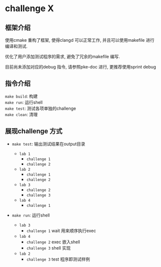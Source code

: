 # challenge X  

## 框架介绍

使用cmake 重构了框架, 使得clangd 可以正常工作, 并且可以使用makefile 进行编译和测试.

优化了用户添加测试程序的需求, 避免了冗余的makefile 编写.

目前尚未添加对应的debug 指令, 请参照pke-doc 进行, 更推荐使用sprint debug

## 指令介绍  

`make build`: 构建  
`make run`: 运行shell  
`make test`: 测试各项单独的challenge  
`make clean`: 清理  

## 展现challenge 方式

- `make test`: 输出测试结果在output目录  
  - `lab 1`
    - `challenge 1`
    - `challenge 2`
  - `lab 2`
    - `challenge 1`
    - `challenge 2`
  - `lab 3`
    - `challenge 2`
    - `challenge 3`
  - `lab 4`
    - `challenge 1`

- `make run`: 运行shell
  - `lab 3`
    - `challenge 1` wait 用来顺序执行exec
  - `lab 4`
    - `challenge 2` exec 嵌入shell
    - `challenge 3` shell 实现  
  - `lab 2`  
    - `challenge 3` test 程序即测试样例
